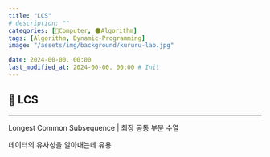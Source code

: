 ```yaml
---
title: "LCS"
# description: ""
categories: [💫Computer, 🌑Algorithm]
tags: [Algorithm, Dynamic-Programming]
image: "/assets/img/background/kururu-lab.jpg"

date: 2024-00-00. 00:00
last_modified_at: 2024-00-00. 00:00 # Init
---
```


## 💫 LCS

---

Longest Common Subsequence | 최장 공통 부분 수열  

데이터의 유사성을 알아내는데 유용  
